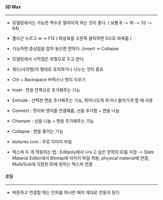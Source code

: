 #### 3D Max

-------

- 모델링에서는 가능한 짝수로 떨어지게 하는 것이 좋다. ( 보통 8 -> 16 -> 32 -> 64)
- 폴리곤 누르고 w -> F12 ( 화살표를 오른쪽 클릭하면 0으로 바꿔줌 )
- 가능하면 중심점을 잡아 놓으면 편하다. (insert -> Collapse
- 모델링에서 시작점은 외형으로 두고 한다. 
- 쿼드(사각형)의 형태로 유지하거나 나누는 것이 중요 
- Ctrl + Backspace 버텍스나 엣지 지우기
- Inset : 면을 안쪽으로 추가해주는 기능 
- Extrude : 선택한 면을 추가해주는 기능, 튀어나오게 하거나 들어가게 할 때 사용
- Connect : 엣지와 엣지를 연결해줌, 선을 추가함 = 면을 나눔
- Champer : 선을 나눔 =  면을 추가해주는 기능 
- Collapse : 면을 줄이는 기능
- textures.com : 무료 이미지 파일 

- 텍스쳐 두 개 적용하는 법 : Editpoly에서 나누고 싶은 영역의 ID를 지정 -> Slate Matarial Editor에서 Bitmap에 이미지 파일 적용, physical material에 연결, Multi/Sub에 지정한 ID에 원하는 텍스처 연결 



#### 코딩 

--------

- 버튼하고 연결할 때는 인자를 하나만 해야 제대로 연동이 된다. 